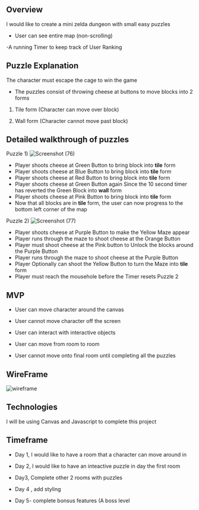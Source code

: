  
 ## Overview
 
 I would like to create a mini zelda dungeon with small easy puzzles
 
 - User can see entire map (non-scrolling)
 
 -A running Timer to keep track of User Ranking
 
 
 ## Puzzle Explanation
 
 The character must escape the cage to win the game 
 
 - The puzzles consist of throwing cheese at buttons to move blocks into 2 forms
 
 1) Tile form (Character can move over block)
 
 2) Wall form (Character cannot move past block)
 
 ## Detailed walkthrough of puzzles
 
 Puzzle 1) 
  ![Screenshot (76)](https://user-images.githubusercontent.com/54489423/99449997-226f9e80-28ee-11eb-99c4-40ef251841ec.png)
 - Player shoots cheese at Green Button to bring block into **tile** form 
 - Player shoots cheese at Blue Button to bring block into **tile** form 
 - Player shoots cheese at Red Button to bring block into **tile** form
 - Player shoots cheese at Green Button again Since the 10 second timer has reverted the Green Block into **wall** form
 - Player shoots cheese at Pink Button to bring block into **tile** form
 - Now that all blocks are in **tile** form, the user can now progress to the bottom left corner of the map
 
 Puzzle 2) 
 ![Screenshot (77)](https://user-images.githubusercontent.com/54489423/99451419-2bfa0600-28f0-11eb-8e5a-1538b0a9871b.png)
 
 - Player shoots cheese at Purple Button to make the Yellow Maze appear 
 - Player runs through the maze to shoot cheese at the Orange Button
 - Player must shoot cheese at the Pink button to Unlock the blocks around the Purple Button
 - Player runs through the maze to shoot cheese at the Purple Button
 - Player Optionally can shoot the Yellow Button to turn the Maze into **tile** form
 - Player must reach the mousehole before the Timer resets Puzzle 2
 
 
 

 
 ## MVP

- User can move character around the canvas

- User cannot move character off the screen

- User can interact with interactive objects

- User can move from room to room

- User cannot move onto final room until completing all the puzzles

## WireFrame 

![wireframe](https://user-images.githubusercontent.com/54489423/95761784-cb393700-0c7a-11eb-9daf-a180dfcb0e85.jpg)

## Technologies

I will be using Canvas and Javascript to complete this project


## Timeframe

- Day 1, I would like to have a room that a character can move around in 

- Day 2, I would like to have an inteactive puzzle in day the first room

- Day3, Complete other 2 rooms with puzzles 

- Day 4 , add styling 

- Day 5- complete bonsus features (A boss level

